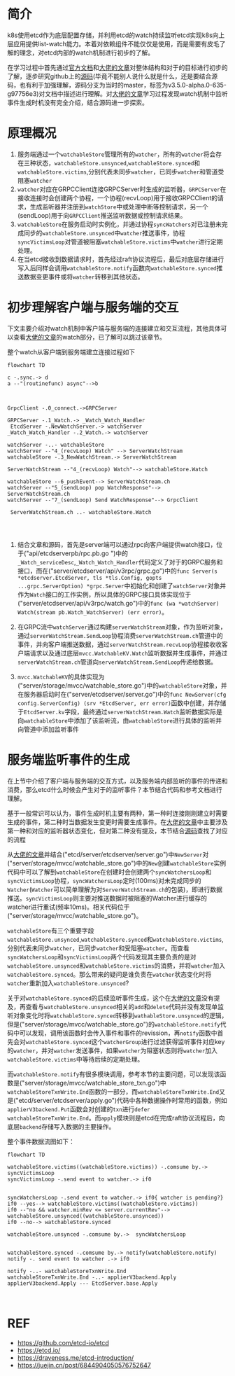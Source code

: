 # 简介

k8s使用etcd作为底层配置存储，并利用etcd的watch持续监听etcd实现k8s向上层应用提供list-watch能力。本着对依赖组件不能仅仅是使用，而是需要有皮毛了解的理念，对etcd内部的watch机制进行初步的了解。

在学习过程中首先通过[官方文档](https://etcd.io/)和[大佬的文章](https://draveness.me/etcd-introduction/)对整体结构和对于的目标进行初步的了解，逐步研究github上的[源码](https://github.com/etcd-io/etcd)(毕竟不能别人说什么就是什么，还是要结合源码，也有利于加强理解，源码分支为当时的master，标签为v3.5.0-alpha.0-635-g97756e3)对文档中描述进行理解。对[大佬的文章](https://draveness.me/etcd-introduction/)学习过程发现watch机制中监听事件生成时机没有完全介绍，结合源码进一步探索。

# 原理概况

1. 服务端通过一个`watchableStore`管理所有的`watcher`，所有的`watcher`将会存在三种状态，`watchableStore.unsynced`,`watchableStore.synced`和`watchableStore.victims`,分别代表未同步`watcher`，已同步`watcher`和管道受阻塞`watcher`
2. `watcher`对应在GRPCClient连接GRPCServer时生成的监听器，`GRPCServer`在接收连接时会创建两个协程，一个协程(recvLoop)用于接收GRPCClient的请求，生成监听器并注册到`watchStore`中或处理中断等控制请求，另一个(sendLoop)用于向`GRPCClient`推送监听数据或控制请求结果。
3. `watchableStore`在服务启动时实例化，并通过协程`syncWatchers`对已注册未完成同步的`watchableStore.unsynced`中`watcher`推送事件，协程`syncVictimsLoop`对管道被阻塞`watchableStore.victims`中`watcher`进行定期处理。
4. 在当etcd接收到数据请求时，首先经过raft协议流程后，最后对底层存储进行写入后同样会调用`watchableStore.notify`函数向`watchableStore.synced`推送数据变更事件或将`watcher`转移到其他状态。

# 初步理解客户端与服务端的交互

下文主要介绍对watch机制中客户端与服务端的连接建立和交互流程，其他具体可以查看[大佬的文章](https://draveness.me/etcd-introduction/)的watch部分，已了解可以跳过该章节。

整个watch从客户端到服务端建立连接过程如下

```mermaid
flowchart TD

c -.sync.-> d
a --"(routinefunc) async"-->b



GrpcClient -.0_connect.->GRPCServer

GRPCServer -.1_Watch.-> _Watch_Watch_Handler
 EtcdServer -.NewWatchServer.-> watchServer
_Watch_Watch_Handler -.2_Watch.-> watchServer

watchServer -..- watchableStore
watchServer --"4_(recvLoop) Watch" --> ServerWatchStream
watchableStore -.3_NewWatchStream.-> ServerWatchStream

ServerWatchStream --"4_(recvLoop) Watch"--> watchableStore.Watch

watchableStore --6_pushEvent--> ServerWatchStream.ch
watchServer --"5_(sendLoop) pop WatchResponse"-->  ServerWatchStream.ch
watchServer --"7_(sendLoop) Send WatchResponse"--> GrpcClient

 ServerWatchStream.ch ..- watchableStore.Watch
 

 

```



1. 结合文章和源码，首先是server端可以通过rpc向客户端提供watch接口，位于("api/etcdserverpb/rpc.pb.go ")中的`_Watch_serviceDesc`,`_Watch_Watch_Handler`代码定义了对于的GRPC服务和接口，而在("server/etcdserver/api/v3rpc/grpc.go")中的`func Server(s *etcdserver.EtcdServer, tls *tls.Config, gopts ...grpc.ServerOption) *grpc.Server`中初始化和创建了`watchServer`对象并作为`Watch`接口的工作实例，所以具体的GRPC接口具体实现位于("server/etcdserver/api/v3rpc/watch.go")中的`func (wa *watchServer) Watch(stream pb.Watch_WatchServer) (err error)`。

2. 在GRPC流中`watchServer`通过构建`serverWatchStream`对象，作为监听对象，通过`serverWatchStream.SendLoop`协程消费`serverWatchStream.ch`管道中的事件，并向客户端推送数据，通过`serverWatchStream.recvLoop`协程接收收客户端请求以及通过底层`mvcc.WatchableKV.Watch`监听数据并生成事件，并通过`serverWatchStream.ch`管道向`serverWatchStream.SendLoop`传递给数据。
3. `mvcc.WatchableKV`的具体实现为("server/storage/mvcc/watchable_store.go")中的`watchableStore`对象，并在服务器启动时在("server/etcdserver/server.go")中的`func NewServer(cfg config.ServerConfig) (srv *EtcdServer, err error)`函数中创建，并存储于`EtcdServer.kv`字段，最终通过`serverWatchStream.Watch`监听数据实际是向`watchableStore`中添加了该监听流，由`watchableStore`进行具体的监听并向管道中添加监听事件



# 服务端监听事件的生成

在上节中介绍了客户端与服务端的交互方式，以及服务端内部监听的事件的传递和消费，那么etcd什么时候会产生对于的监听事件？本节结合代码和参考文档进行理解。

基于一般常识可以认为，事件生成时机主要有两种，第一种时连接刚刚建立时需要生成的事件，第二种时当数据发生变更时需要生成事件。在[大佬的文章](https://draveness.me/etcd-introduction/)中主要涉及第一种和对应的监听器状态变化，但对第二种没有提及，本节结合[源码](https://github.com/etcd-io/etcd)查找了对应的流程

从[大佬的文章](https://draveness.me/etcd-introduction/)并结合("etcd/server/etcdserver/server.go")中`NewServer`对("server/storage/mvcc/watchable_store.go")中的`New`创建`watchableStore`实例代码中可以了解到`watchableStore`在创建时会创建两个`syncWatchersLoop`和`syncVictimsLoop`协程，`syncWatchersLoop`定时(100ms)对未完成同步的`Watcher`(`Watcher`可以简单理解为对`ServerWatchStream.ch`的包装)，即进行数据推送。`syncVictimsLoop`则主要对推送数据时被阻塞的Watcher进行缓存的watcher进行重试(频率10ms)。相关代码位于("server/storage/mvcc/watchable_store.go")。

`watchableStore`有三个重要字段`watchableStore.unsynced`,`watchableStore.synced`和`watchableStore.victims`,分别代表未同步`watcher`，已同步`watcher`和受阻塞`watcher`。而查看`syncWatchersLoop`和`syncVictimsLoop`两个代码发现其主要负责的是对`watchableStore.unsynced`和`watchableStore.victims`的消费，并将`watcher`加入`watchableStore.synced`。那么带来的疑问是谁负责在`watcher`状态变化时将`watcher`重新加入`watchableStore.unsynced`?

关于对`watchableStore.synced`的后续监听事件生成，这个在[大佬的文章](https://draveness.me/etcd-introduction/)没有提及，再查看与`watchableStore.unsynced`相关的`add`和`delete`代码并没有发现单监听对象变化时将`watchableStore.synced`转移到`wathableStore.unsynced`的逻辑，但是("server/storage/mvcc/watchable_store.go")的`watchableStore.notify`代码中可以发现，调用该函数时会传入事件和事件的revission，再`notify`函数中首先会对`watchableStore.synced`这个`watcherGroup`进行过滤获得监听事件对应key的`watcher`，并对`watcher`发送事件，如果`watcher`为阻塞状态则将`watcher`加入`watchableStore.victims`中等待后续的定期处理。

而`watchableStore.notify`有很多模块调用，参考本节的主要问题，可以发现该函数是("server/storage/mvcc/watchable_store_txn.go")中`watchableStoreTxnWrite.End`函数的一部分，而`watchableStoreTxnWrite.End`又是("etcd/server/etcdserver/apply.go")代码中各种数据操作时常用的函数，例如`applierV3backend.Put`函数会对创建的`txn`进行`defer watchableStoreTxnWrite.End`。而`apply`模块则是etcd在完成raft协议流程后，向底层`backend`存储写入数据的主要操作。

整个事件数据流图如下：



```mermaid
flowchart TD

watchableStore.victims((watchableStore.victims)) -.comsume by.-> syncVictimsLoop
syncVictimsLoop -.send event to watcher.-> if0


syncWatchersLoop -.send event to watcher.-> if0{ watcher is pending?}
if0 --yes--> watchableStore.victims((watchableStore.victims))
if0 --"no && watcher.minRev <= server.currentRev"--> watchableStore.unsynced((watchableStore.unsynced))
if0 --no--> watchableStore.synced

watchableStore.unsynced -.comsume by.->  syncWatchersLoop


watchableStore.synced -.comsume by.-> notify(watchableStore.notify)
notify -. send event to watcher .-> if0

notify -..- watchableStoreTxnWrite.End
watchableStoreTxnWrite.End -..- applierV3backend.Apply
applierV3backend.Apply --- EtcdServer.base.Apply



```





# REF

* https://github.com/etcd-io/etcd
* https://etcd.io/
* https://draveness.me/etcd-introduction/
* https://juejin.cn/post/6844904050576752647